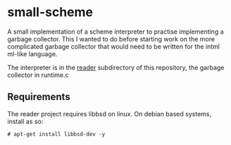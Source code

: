 small-scheme
============

A small implementation of a scheme interpreter to practise implementing a
garbage collector. This I wanted to do before starting work on the more
complicated garbage collector that would need to be written for the intml
ml-like language.

The interpreter is in the [reader](reader) subdirectory of this repository,
the garbage collector in runtime.c

Requirements
------------
The reader project requires libbsd on linux. On debian based systems, install
as so:

```shell
# apt-get install libbsd-dev -y
```

